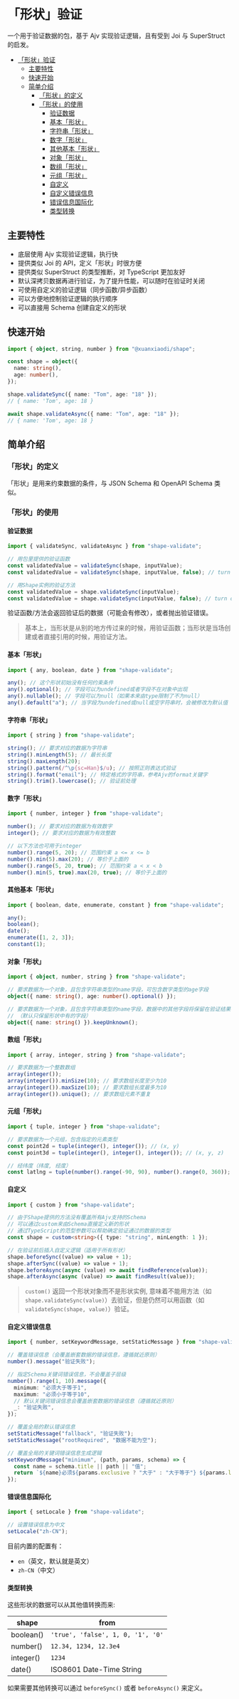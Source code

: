 # 「形状」验证

一个用于验证数据的包，基于 Ajv 实现验证逻辑，且有受到 Joi 与 SuperStruct 的启发。

- [「形状」验证](#形状验证)
  - [主要特性](#主要特性)
  - [快速开始](#快速开始)
  - [简单介绍](#简单介绍)
    - [「形状」的定义](#形状的定义)
    - [「形状」的使用](#形状的使用)
      - [验证数据](#验证数据)
      - [基本「形状」](#基本形状)
      - [字符串「形状」](#字符串形状)
      - [数字「形状」](#数字形状)
      - [其他基本「形状」](#其他基本形状)
      - [对象「形状」](#对象形状)
      - [数组「形状」](#数组形状)
      - [元组「形状」](#元组形状)
      - [自定义](#自定义)
      - [自定义错误信息](#自定义错误信息)
      - [错误信息国际化](#错误信息国际化)
      - [类型转换](#类型转换)

## 主要特性

- 底层使用 Ajv 实现验证逻辑，执行快
- 提供类似 Joi 的 API，定义「形状」时很方便
- 提供类似 SuperStruct 的类型推断，对 TypeScript 更加友好
- 默认深拷贝数据再进行验证，为了提升性能，可以随时在验证时关闭
- 可使用自定义的验证逻辑（同步函数/异步函数）
- 可以方便地控制验证逻辑的执行顺序
- 可以直接用 Schema 创建自定义的形状

## 快速开始

```ts
import { object, string, number } from "@xuanxiaodi/shape";

const shape = object({
  name: string(),
  age: number(),
});

shape.validateSync({ name: "Tom", age: "18" });
// { name: 'Tom', age: 18 }

await shape.validateAsync({ name: "Tom", age: "18" });
// { name: 'Tom', age: 18 }
```

## 简单介绍

### 「形状」的定义

「形状」是用来约束数据的条件，与 JSON Schema 和 OpenAPI Schema 类似。

### 「形状」的使用

#### 验证数据

```ts
import { validateSync, validateAsync } from "shape-validate";

// 用包里提供的验证函数
const validatedValue = validateSync(shape, inputValue);
const validatedValue = validateSync(shape, inputValue, false); // turn off deep clone

// 用Shape实例的验证方法
const validatedValue = shape.validateSync(inputValue);
const validatedValue = shape.validateSync(inputValue, false); // turn off deep clone
```

验证函数/方法会返回验证后的数据（可能会有修改），或者抛出验证错误。

> 基本上，当形状是从别的地方传过来的时候，用验证函数；当形状是当场创建或者直接引用的时候，用验证方法。

#### 基本「形状」

```ts
import { any, boolean, date } from "shape-validate";

any(); // 这个形状初始没有任何约束条件
any().optional(); // 字段可以为undefined或者字段不在对象中出现
any().nullable(); // 字段可以为null（如果本来由type限制了不为null）
any().default("a"); // 当字段为undefined或null或空字符串时，会被修改为默认值
```

#### 字符串「形状」

```ts
import { string } from "shape-validate";

string(); // 要求对应的数据为字符串
string().minLength(5); // 最长长度
string().maxLength(20);
string().pattern(/^\p{sc=Han}$/u); // 按照正则表达式验证
string().format("email"); // 特定格式的字符串，参考Ajv的format关键字
string().trim().lowercase(); // 验证前处理
```

#### 数字「形状」

```ts
import { number, integer } from "shape-validate";

number(); // 要求对应的数据为有效数字
integer(); // 要求对应的数据为有效整数

// 以下方法也可用于integer
number().range(5, 20); // 范围约束 a <= x <= b
number().min(5).max(20); // 等价于上面的
number().range(5, 20, true); // 范围约束 a < x < b
number().min(5, true).max(20, true); // 等价于上面的
```

#### 其他基本「形状」

```ts
import { boolean, date, enumerate, constant } from "shape-validate";

any();
boolean();
date();
enumerate([1, 2, 3]);
constant(1);
```

#### 对象「形状」

```ts
import { object, number, string } from "shape-validate";

// 要求数据为一个对象，且包含字符串类型的name字段，可包含数字类型的age字段
object({ name: string(), age: number().optional() });

// 要求数据为一个对象，且包含字符串类型的name字段，数据中的其他字段将保留在验证结果中
// （默认只保留形状中有的字段）
object({ name: string() }).keepUnknown();
```

#### 数组「形状」

```ts
import { array, integer, string } from "shape-validate";

// 要求数据为一个整数数组
array(integer());
array(integer()).minSize(10); // 要求数组长度至少为10
array(integer()).maxSize(10); // 要求数组长度最多为10
array(integer()).unique(); // 要求数组元素不重复
```

#### 元组「形状」

```ts
import { tuple, integer } from "shape-validate";

// 要求数据为一个元组，包含指定的元素类型
const point2d = tuple(integer(), integer()); // (x, y)
const point3d = tuple(integer(), integer(), integer()); // (x, y, z)

// 经纬度（纬度, 经度）
const latlng = tuple(number().range(-90, 90), number().range(0, 360));
```

#### 自定义

```ts
import { custom } from "shape-validate";

// 由于Shape提供的方法没有覆盖所有Ajv支持的Schema
// 可以通过custom来由Schema直接定义新的形状
// 通过TypeScript的范型参数可以帮助确定验证通过的数据的类型
const shape = custom<string>({ type: "string", minLength: 1 });

// 在验证前后插入自定义逻辑（适用于所有形状）
shape.beforeSync((value) => value + 1);
shape.afterSync((value) => value + 1);
shape.beforeAsync(async (value) => await findReference(value));
shape.afterAsync(async (value) => await findResult(value));
```

> `custom()` 返回一个形状对象而不是形状实例, 意味着不能用方法（如 `shape.validateSync(value)`）去验证，但是仍然可以用函数（如 `validateSync(shape, value)`）验证。

#### 自定义错误信息

```ts
import { number, setKeywordMessage, setStaticMessage } from "shape-validate";

// 覆盖错误信息（会覆盖嵌套数据的错误信息，遵循就近原则）
number().message("验证失败");

// 指定Schema关键词错误信息，不会覆盖子层级
number().range(1, 10).message({
  minimum: "必须大于等于1",
  maximum: "必须小于等于10",
  // 默认关键词错误信息会覆盖嵌套数据的错误信息（遵循就近原则）
  _: "验证失败",
});

// 覆盖全局的默认错误信息
setStaticMessage("fallback", "验证失败");
setStaticMessage("rootRequired", "数据不能为空");

// 覆盖全局的关键词错误信息生成逻辑
setKeywordMessage("minimum", (path, params, schema) => {
  const name = schema.title || path || "值";
  return `${name}必须${params.exclusive ? "大于" : "大于等于"} ${params.limit}`;
});
```

#### 错误信息国际化

```ts
import { setLocale } from "shape-validate";

// 设置错误信息为中文
setLocale("zh-CN");
```

目前内置的配置有：

- `en`（英文，默认就是英文）
- `zh-CN`（中文）

#### 类型转换

这些形状的数据可以从其他值转换而来:

| shape     | from                              |
| --------- | --------------------------------- |
| boolean() | `'true', 'false', 1, 0, '1', '0'` |
| number()  | `12.34, 1234, 12.3e4`             |
| integer() | `1234`                            |
| date()    | ISO8601 Date-Time String          |

如果需要其他转换可以通过 `beforeSync()` 或者 `beforeAsync()` 来定义。
